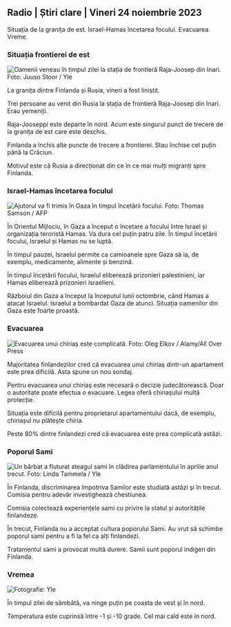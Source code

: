 ## Radio \| Știri clare \| Vineri 24 noiembrie 2023

Situația de la granița de est. Israel-Hamas încetarea focului. Evacuarea. Vreme.

### Situația frontierei de est

![Oamenii veneau în timpul zilei la stația de frontieră Raja-Joosep din Inari. Foto: Juuso Stoor / Yle](https://images.cdn.yle.fi/image/upload/c_crop,h_3368,w_5986,x_0,y_0/ar_1.7777777777777777,c_fill,g_faces,h_675,w_1200./d_1201q_auto:eco/f_auto/fl_lossy/v1700827102/39-120618465608fd4818b7)

La granița dintre Finlanda și Rusia, vineri a fost liniștit.

Trei persoane au venit din Rusia la stația de frontieră Raja-Joosep din Inari. Erau yemeniți.

Raja-Jooseppi este departe în nord. Acum este singurul punct de trecere de la granița de est care este deschis.

Finlanda a închis alte puncte de trecere a frontierei. Stau închise cel puțin până la Crăciun.

Motivul este că Rusia a direcționat din ce în ce mai mulți migranți spre Finlanda.

### Israel-Hamas încetarea focului

![Ajutorul va fi trimis în Gaza în timpul încetării focului. Foto: Thomas Samson / AFP](https://images.cdn.yle.fi/image/upload/c_crop,h_2879,w_5119,x_0,y_533/ar_1.777777777777777,c_fill,g_faces,h_675,w_1200./d_1200.q_auto:eco/f_auto/fl_lossy/v1700822253/39-120580865603d3467a7a)

În Orientul Mijlociu, în Gaza a început o încetare a focului între Israel și organizația teroristă Hamas. Va dura cel puțin patru zile. În timpul încetării focului, Israelul și Hamas nu se luptă.

În timpul pauzei, Israelul permite ca camioanele spre Gaza să ia, de exemplu, medicamente, alimente și benzină.

În timpul încetării focului, Israelul eliberează prizonieri palestinieni, iar Hamas eliberează prizonieri israelieni.

Războiul din Gaza a început la începutul lunii octombrie, când Hamas a atacat Israelul. Israelul a bombardat Gaza de atunci. Situația oamenilor din Gaza este foarte proastă.

### Evacuarea

![Evacuarea unui chiriaș este complicată. Foto: Oleg Elkov / Alamy/All Over Press](https://images.cdn.yle.fi/image/upload/c_crop,h_3182,w_5657,x_121,y_740/ar_1.7777777777777777,c_fill,g_faces,w_1200,w_121dpr_1.0/q_auto:eco/f_auto/fl_lossy/v1698135288/39-115380264d2449083906)

Majoritatea finlandezilor cred că evacuarea unui chiriaș dintr-un apartament este prea dificilă. Asta spune un nou sondaj.

Pentru evacuarea unui chiriaș este necesară o decizie judecătorească. Doar o autoritate poate efectua o evacuare. Legea oferă chiriașului multă protecție.

Situația este dificilă pentru proprietarul apartamentului dacă, de exemplu, chiriașul nu plătește chiria.

Peste 80% dintre finlandezi cred că evacuarea este prea complicată astăzi.

### Poporul Sami

![Un bărbat a fluturat steagul sami în clădirea parlamentului în aprilie anul trecut. Foto: Linda Tammela / Yle](https://images.cdn.yle.fi/image/upload/c_crop,h_659,w_1173,x_0,y_133/ar_1.7777777777777777,c_fill,g_faces,h_675,/0_dp1_201,/0_dpq_auto:eco/f_auto/fl_lossy/v1693572536/39-10986686437da2797694)

În Finlanda, discriminarea împotriva Samilor este studiată astăzi și în trecut. Comisia pentru adevăr investighează chestiunea.

Comisia colectează experiențele sami cu privire la statul și autoritățile finlandeze.

În trecut, Finlanda nu a acceptat cultura poporului Sami. Au vrut să schimbe poporul sami pentru a fi la fel ca alți finlandezi.

Tratamentul sami a provocat multă durere. Samii sunt poporul indigen din Finlanda.

### Vremea

![ Fotografie: Yle](https://images.cdn.yle.fi/image/upload/c_crop,h_1080,w_1919,x_0,y_0/ar_1.777777777777777,c_fill,g_faces,h_675,w_1201/0dp_r_auto.:eco/f_auto/fl_lossy/v1700835658/39-12063856560b12785459)

În timpul zilei de sâmbătă, va ninge puțin pe coasta de vest și în nord.

Temperatura este cuprinsă între -1 și -10 grade. Cel mai cald este în nord.
